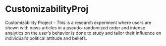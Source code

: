 # CustomizabilityProj
Customizability Project - This is a research experiment where users are shown with news articles in a pseudo-randomized order and intense analytics on the user’s behavior is done to study and tailor their influence on individual's political attitude and beliefs.
